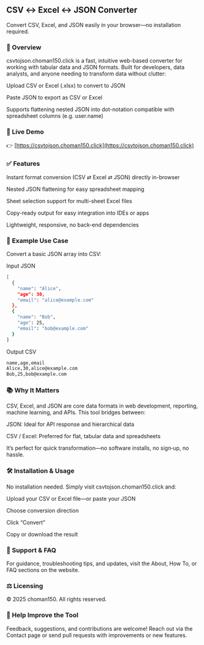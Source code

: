 ## CSV ↔ Excel ↔ JSON Converter

Convert CSV, Excel, and JSON easily in your browser—no installation required.

### 🔧 Overview

csvtojson.choman150.click is a fast, intuitive web-based converter for working with tabular data and JSON formats. Built for developers, data analysts, and anyone needing to transform data without clutter:

Upload CSV or Excel (.xlsx) to convert to JSON

Paste JSON to export as CSV or Excel

Supports flattening nested JSON into dot-notation compatible with spreadsheet columns (e.g. user.name)

### 🚀 Live Demo

👉 [https://csvtojson.choman150.click](https://csvtojson.choman150.click)

### ✅ Features

Instant format conversion (CSV ⇄ Excel ⇄ JSON) directly in-browser

Nested JSON flattening for easy spreadsheet mapping

Sheet selection support for multi-sheet Excel files

Copy-ready output for easy integration into IDEs or apps

Lightweight, responsive, no back-end dependencies

### 🧪 Example Use Case

Convert a basic JSON array into CSV:

Input JSON

```bash
[
  {
    "name": "Alice",
    "age": 30,
    "email": "alice@example.com"
  },
  {
    "name": "Bob",
    "age": 25,
    "email": "bob@example.com"
  }
]
```

Output CSV

```bash
name,age,email
Alice,30,alice@example.com
Bob,25,bob@example.com
```

### 📚 Why It Matters

CSV, Excel, and JSON are core data formats in web development, reporting, machine learning, and APIs. This tool bridges between:

JSON: Ideal for API response and hierarchical data

CSV / Excel: Preferred for flat, tabular data and spreadsheets

It’s perfect for quick transformation—no software installs, no sign‑up, no hassle.

### 🛠 Installation & Usage

No installation needed. Simply visit csvtojson.choman150.click and:

Upload your CSV or Excel file—or paste your JSON

Choose conversion direction

Click “Convert”

Copy or download the result

### 📘 Support & FAQ

For guidance, troubleshooting tips, and updates, visit the About, How To, or FAQ sections on the website.

### ⚖️ Licensing

© 2025 choman150. All rights reserved.

### 🚀 Help Improve the Tool

Feedback, suggestions, and contributions are welcome! Reach out via the Contact page or send pull requests with improvements or new features.
